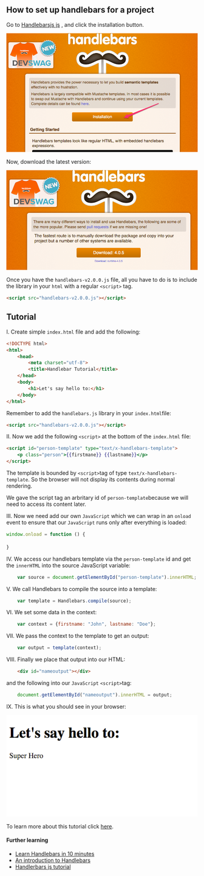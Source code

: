 ## How to set up handlebars for a project

Go to [Handlebarsjs js](http://handlebarsjs.com/) , and click the installation button.

![](img/screen1.png)

Now, download the latest version:

![](img/screen2.png)


Once you have the ```handlebars-v2.0.0.js``` file, all you have to do is to include the library in your ```html``` with a regular ``<script>`` tag.

```html
<script src="handlebars-v2.0.0.js"></script>
```


## Tutorial

I. Create simple ```index.html``` file and add the following:

```html
<!DOCTYPE html>
<html>
    <head>
        <meta charset="utf-8">
        <title>Handlebar Tutorial</title>
    </head>
    <body>
        <h1>Let's say hello to:</h1>
    </body>
</html>
```

Remember to add the ```handlebars.js``` library in your ```index.html```file:

```html
<script src="handlebars-v2.0.0.js"></script>
```

II. Now we add the following ```<script>``` at the bottom of the ```index.html``` file:

```html
<script id="person-template" type="text/x-handlebars-template">
    <p class="person">{{firstmane}} {{lastname}}</p>
</script>
```


The template is bounded by ```<script>```tag of type ```text/x-handlebars-template```. So the browser will not display its contents during normal rendering.

We gave the script tag an arbritary id of ```person-template```because we will need to access its content later.

III. Now we need add our own ```JavaScript``` which we can wrap in an ```onload``` event to ensure that our ```JavaScript``` runs only after everything is loaded:

```javascript
window.onload = function () {

}
```

IV. We access our handlebars template via the ```person-template``` id and get the ```innerHTML``` into the source JavaScript variable:

```javascript
    var source = document.getElementById("person-template").innerHTML;
```

V. We call Handlebars to compile the source into a template:

```javascript
    var template = Handlebars.compile(source);
```

VI. We set some data in the context:

```javascript
    var context = {firstname: "John", lastname: "Doe"};
```

VII. We pass the context to the template to get an output:
```javascript
    var output = template(context);
```

VIII. Finally we place that output into our HTML:

```HTML
    <div id="nameoutput"></div>
```

and the following into our ```JavaScript``` ```<script>```tag:

```javascript
    document.getElementById("nameoutput").innerHTML = output;
```

IX. This is what you should see in your browser:

![](img/Handlebar_Tutorial.png)

To learn more about this tutorial click [here](http://learnwebtutorials.com/step-by-step-getting-started-tutorial-using-handlebars-js).


#### Further learning
+ [Learn Handlebars in 10 minutes](http://tutorialzine.com/2015/01/learn-handlebars-in-10-minutes/)
+ [An introduction to Handlebars](http://code.tutsplus.com/tutorials/an-introduction-to-handlebars--net-27761)
+ [Handlerbars js tutorial](http://javascriptissexy.com/handlebars-js-tutorial-learn-everything-about-handlebars-js-javascript-templating/)
